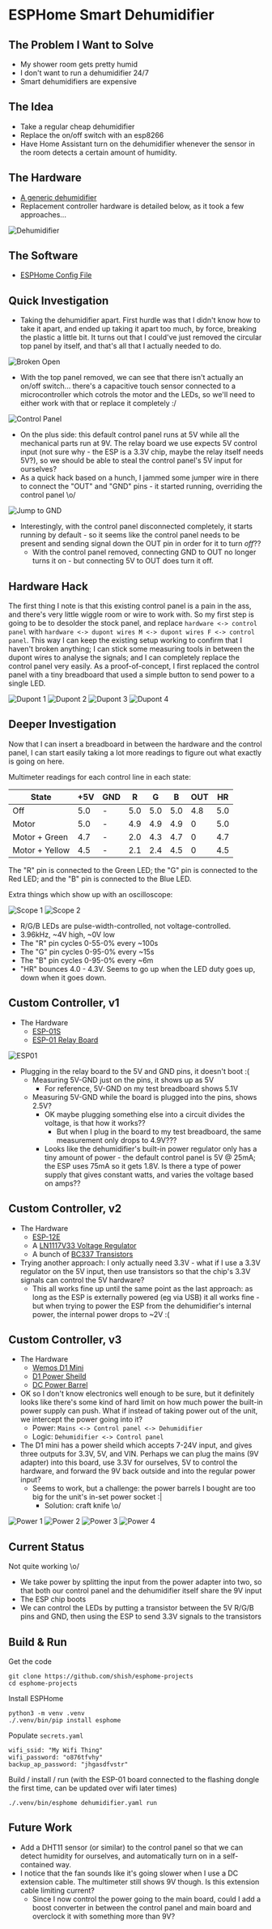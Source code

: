 ESPHome Smart Dehumidifier
==========================


The Problem I Want to Solve
---------------------------
- My shower room gets pretty humid
- I don't want to run a dehumidifier 24/7
- Smart dehumidifiers are expensive


The Idea
--------
- Take a regular cheap dehumidifier
- Replace the on/off switch with an esp8266
- Have Home Assistant turn on the dehumidifier whenever the sensor
  in the room detects a certain amount of humidity.


The Hardware
------------
- [A generic dehumidifier](https://smile.amazon.co.uk/gp/product/B08BHH7LHQ/ref=ppx_yo_dt_b_search_asin_title?ie=UTF8&psc=1)
- Replacement controller hardware is detailed below, as it took a few approaches...

![Dehumidifier](./.github/images/dehumidifier/dehumidifier.jpg?raw=true)


The Software
------------
- [ESPHome Config File](dehumidifier.yaml)


Quick Investigation
-------------------
- Taking the dehumidifier apart. First hurdle was that I didn't know how to
  take it apart, and ended up taking it apart too much, by force, breaking
  the plastic a little bit. It turns out that I could've just removed the
  circular top panel by itself, and that's all that I actually needed to do.

![Broken Open](./.github/images/dehumidifier/break-open.jpg?raw=true)
- With the top panel removed, we can see that there isn't actually an on/off
  switch... there's a capacitive touch sensor connected to a microcontroller
  which cotrols the motor and the LEDs, so we'll need to either work with
  that or replace it completely :/

![Control Panel](./.github/images/dehumidifier/control-panel.jpg?raw=true)
- On the plus side: this default control panel runs at 5V while all the
  mechanical parts run at 9V. The relay board we use expects 5V control input
  (not sure why - the ESP is a 3.3V chip, maybe the relay itself needs 5V?),
  so we should be able to steal the control panel's 5V input for ourselves?
- As a quick hack based on a hunch, I jammed some jumper wire in there to
  connect the "OUT" and "GND" pins - it started running, overriding the
  control panel \o/

![Jump to GND](./.github/images/dehumidifier/jump-to-gnd.jpg?raw=true)
- Interestingly, with the control panel disconnected completely, it starts
  running by default - so it seems like the control panel needs to be present
  and sending signal down the OUT pin in order for it to turn _off_??
  - With the control panel removed, connecting GND to OUT no longer
    turns it on - but connecting 5V to OUT does turn it off.

Hardware Hack
-------------
The first thing I note is that this existing control panel is a pain in the ass, and there's very little wiggle room or wire to work with. So my first step is going to be to desolder the stock panel, and replace `hardware <-> control panel` with `hardware <-> dupont wires M <-> dupont wires F <-> control panel`. This way I can keep the existing setup working to confirm that I haven't broken anything; I can stick some measuring tools in between the dupont wires to analyse the signals; and I can completely replace the control panel very easily. As a proof-of-concept, I first replaced the control panel with a tiny breadboard that used a simple button to send power to a single LED.

![Dupont 1](./.github/images/dehumidifier/dupont1.jpg?raw=true)
![Dupont 2](./.github/images/dehumidifier/dupont2.jpg?raw=true)
![Dupont 3](./.github/images/dehumidifier/dupont3.jpg?raw=true)
![Dupont 4](./.github/images/dehumidifier/dupont4.jpg?raw=true)

Deeper Investigation
--------------------
Now that I can insert a breadboard in between the hardware and the control panel, I can start easily taking a lot more readings to figure out what exactly is going on here.

Multimeter readings for each control line in each state:

State          | +5V | GND | R   | G   | B   | OUT | HR
---------------|-----|-----|-----|-----|-----|-----|-----
Off            | 5.0 | -   | 5.0 | 5.0 | 5.0 | 4.8 | 5.0
Motor          | 5.0 | -   | 4.9 | 4.9 | 4.9 | 0   | 5.0
Motor + Green  | 4.7 | -   | 2.0 | 4.3 | 4.7 | 0   | 4.7
Motor + Yellow | 4.5 | -   | 2.1 | 2.4 | 4.5 | 0   | 4.5

The "R" pin is connected to the Green LED; the "G" pin is connected to the Red LED; and the "B" pin is connected to the Blue LED.

Extra things which show up with an oscilloscope:

![Scope 1](./.github/images/dehumidifier/scope1.jpg?raw=true)
![Scope 2](./.github/images/dehumidifier/scope2.jpg?raw=true)

- R/G/B LEDs are pulse-width-controlled, not voltage-controlled.
- 3.96kHz, ~4V high, ~0V low
- The "R" pin cycles 0-55-0% every ~100s
- The "G" pin cycles 0-95-0% every ~15s
- The "B" pin cycles 0-95-0% every ~6m
- "HR" bounces 4.0 - 4.3V. Seems to go up when
  the LED duty goes up, down when it goes down.

Custom Controller, v1
---------------------
- The Hardware
  - [ESP-01S](https://www.aliexpress.com/item/32821697306.html?spm=a2g0s.9042311.0.0.27424c4dKBLXth)
  - [ESP-01 Relay Board](https://www.aliexpress.com/item/32821697306.html?spm=a2g0s.9042311.0.0.27424c4dKBLXth)

![ESP01](./.github/images/dehumidifier/esp01.jpg?raw=true)
- Plugging in the relay board to the 5V and GND pins, it doesn't boot :(
  - Measuring 5V-GND just on the pins, it shows up as 5V
    - For reference, 5V-GND on my test breadboard shows 5.1V
  - Measuring 5V-GND while the board is plugged into the pins, shows 2.5V?
    - OK maybe plugging something else into a circuit divides the voltage,
	  is that how it works??
	  - But when I plug in the board to my test breadboard, the same
	    measurement only drops to 4.9V???
    - Looks like the dehumidifier's built-in power regulator only has a tiny
      amount of power - the default control panel is 5V @ 25mA; the ESP uses
      75mA so it gets 1.8V. Is there a type of power supply that gives
      constant watts, and varies the voltage based on amps??

Custom Controller, v2
---------------------
- The Hardware
  - [ESP-12E]()
  - A [LN1117V33 Voltage Regulator]()
  - A bunch of [BC337 Transistors]()
- Trying another approach: I only actually need 3.3V - what if I use a 3.3V
  regulator on the 5V input, then use transistors so that the chip's 3.3V
  signals can control the 5V hardware?
  - This all works fine up until the same point as the last approach: as long
    as the ESP is externally powered (eg via USB) it all works fine - but when
    trying to power the ESP from the dehumidifier's internal power, the
    internal power drops to ~2V :(

Custom Controller, v3
---------------------
- The Hardware
  - [Wemos D1 Mini](aliexpress)
  - [D1 Power Sheild](aliexpress)
  - [DC Power Barrel](amazon)
- OK so I don't know electronics well enough to be sure, but it definitely
  looks like there's some kind of hard limit on how much power the built-in
  power supply can push. What if instead of taking power out of the unit,
  we intercept the power going into it?
  - Power: `Mains <-> Control panel <-> Dehumidifier`
  - Logic: `Dehumidifier <-> Control panel`
- The D1 mini has a power sheild which accepts 7-24V input, and gives three
  outputs for 3.3V, 5V, and VIN. Perhaps we can plug the mains (9V adapter)
  into this board, use 3.3V for ourselves, 5V to control the hardware, and
  forward the 9V back outside and into the regular power input?
  - Seems to work, but a challenge: the power barrels I bought are too big for the unit's in-set power socket :|
    - Solution: craft knife \o/

![Power 1](./.github/images/dehumidifier/power1.jpg?raw=true)
![Power 2](./.github/images/dehumidifier/power2.jpg?raw=true)
![Power 3](./.github/images/dehumidifier/power3.jpg?raw=true)
![Power 4](./.github/images/dehumidifier/power4.jpg?raw=true)

Current Status
--------------
Not quite working \o/

- We take power by splitting the input from the power adapter into two, so that both our control panel and the dehumidifier itself share the 9V input
- The ESP chip boots
- We can control the LEDs by putting a transistor between the 5V R/G/B pins and GND, then using the ESP to send 3.3V signals to the transistors

Build & Run
-----------
Get the code
```
git clone https://github.com/shish/esphome-projects
cd esphome-projects
```

Install ESPHome
```
python3 -m venv .venv
./.venv/bin/pip install esphome
```

Populate `secrets.yaml`
```
wifi_ssid: "My Wifi Thing"
wifi_password: "o876tfvhy"
backup_ap_password: "jhgasdfvstr"
```

Build / install / run (with the ESP-01 board connected to the flashing dongle
the first time, can be updated over wifi later times)
```
./.venv/bin/esphome dehumidifier.yaml run
```


Future Work
-----------
- Add a DHT11 sensor (or similar) to the control panel so that we can detect humidity for ourselves, and automatically turn on in a self-contained way.
- I notice that the fan sounds like it's going slower when I use a DC extension cable. The multimeter still shows 9V though. Is this extension cable limiting current?
  - Since I now control the power going to the main board, could I add a boost converter in between the control panel and main board and overclock it with something more than 9V?

